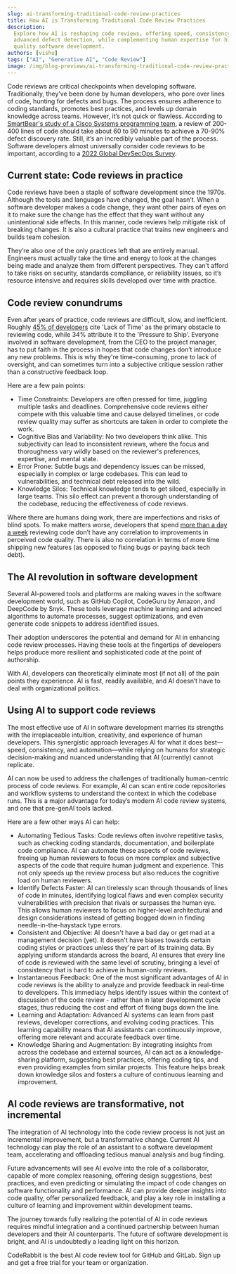 ```yaml
---
slug: ai-transforming-traditional-code-review-practices
title: How AI is Transforming Traditional Code Review Practices
description:
  Explore how AI is reshaping code reviews, offering speed, consistency, and
  advanced defect detection, while complementing human expertise for higher
  quality software development.
authors: [vishu]
tags: ["AI", "Generative AI", "Code Review"]
image: /img/blog-previews/ai-transforming-traditional-code-review-practices.png
---
```


Code reviews are critical checkpoints when developing software. Traditionally,
they’ve been done by human developers, who pore over lines of code, hunting for
defects and bugs. The process ensures adherence to coding standards, promotes
best practices, and levels up domain knowledge across teams. However, it’s not
quick or flawless. According to
[SmartBear's study of a Cisco Systems programming team](https://smartbear.com/resources/case-studies/cisco-systems-collaborator),
a review of 200-400 lines of code should take about 60 to 90 minutes to achieve
a 70-90% defect discovery rate. Still, it’s an incredibly valuable part of the
process. Software developers almost universally consider code reviews to be
important, according to a
[2022 Global DevSecOps Survey](https://about.gitlab.com/developer-survey).

## Current state: Code reviews in practice

Code reviews have been a staple of software development since the 1970s.
Although the tools and languages have changed, the goal hasn’t. When a software
developer makes a code change, they want other pairs of eyes on it to make sure
the change has the effect that they want without any unintentional side effects.
In this manner, code reviews help mitigate risk of breaking changes. It is also
a cultural practice that trains new engineers and builds team cohesion.

They’re also one of the only practices left that are entirely manual. Engineers
must actually take the time and energy to look at the changes being made and
analyze them from different perspectives. They can’t afford to take risks on
security, standards compliance, or reliability issues, so it’s resource
intensive and requires skills developed over time with practice.

## Code review conundrums

Even after years of practice, code reviews are difficult, slow, and inefficient.
Roughly
[45% of developers](https://blog.codacy.com/10-facts-about-code-reviews-and-quality)
cite 'Lack of Time' as the primary obstacle to reviewing code, while 34%
attribute it to the 'Pressure to Ship'. Everyone involved in software
development, from the CEO to the project manager, has to put faith in the
process in hopes that code changes don’t introduce any new problems. This is why
they're time-consuming, prone to lack of oversight, and can sometimes turn into
a subjective critique session rather than a constructive feedback loop.

Here are a few pain points:

- Time Constraints: Developers are often pressed for time, juggling multiple
  tasks and deadlines. Comprehensive code reviews either compete with this
  valuable time and cause delayed timelines, or code review quality may suffer
  as shortcuts are taken in order to complete the work.
- Cognitive Bias and Variability: No two developers think alike. This
  subjectivity can lead to inconsistent reviews, where the focus and
  thoroughness vary wildly based on the reviewer's preferences, expertise, and
  mental state.
- Error Prone: Subtle bugs and dependency issues can be missed, especially in
  complex or large codebases. This can lead to vulnerabilities, and technical
  debt released into the wild.
- Knowledge Silos: Technical knowledge tends to get siloed, especially in large
  teams. This silo effect can prevent a thorough understanding of the codebase,
  reducing the effectiveness of code reviews.

Where there are humans doing work, there are imperfections and risks of blind
spots. To make matters worse, developers that spend
[more than a day a week](https://blog.codacy.com/10-facts-about-code-reviews-and-quality#)
reviewing code don’t have any correlation to improvements in perceived code
quality. There is also no correlation in terms of more time shipping new
features (as opposed to fixing bugs or paying back tech debt).

## The AI revolution in software development

Several AI-powered tools and platforms are making waves in the software
development world, such as GitHub Copilot, CodeGuru by Amazon, and DeepCode by
Snyk. These tools leverage machine learning and advanced algorithms to automate
processes, suggest optimizations, and even generate code snippets to address
identified issues.

Their adoption underscores the potential and demand for AI in enhancing code
review processes. Having these tools at the fingertips of developers helps
produce more resilient and sophisticated code at the point of authorship.

With AI, developers can theoretically eliminate most (if not all) of the pain
points they experience. AI is fast, readily available, and AI doesn’t have to
deal with organizational politics.

## Using AI to support code reviews

The most effective use of AI in software development marries its strengths with
the irreplaceable intuition, creativity, and experience of human developers.
This synergistic approach leverages AI for what it does best—speed, consistency,
and automation—while relying on humans for strategic decision-making and nuanced
understanding that AI (currently) cannot replicate.

AI can now be used to address the challenges of traditionally human-centric
process of code reviews. For example, AI can scan entire code repositories and
workflow systems to understand the context in which the codebase runs. This is a
major advantage for today’s modern AI code review systems, and one that
pre-genAI tools lacked.

Here are a few other ways AI can help:

- Automating Tedious Tasks: Code reviews often involve repetitive tasks, such as
  checking coding standards, documentation, and boilerplate code compliance. AI
  can automate these aspects of code reviews, freeing up human reviewers to
  focus on more complex and subjective aspects of the code that require human
  judgment and experience. This not only speeds up the review process but also
  reduces the cognitive load on human reviewers.
- Identify Defects Faster: AI can tirelessly scan through thousands of lines of
  code in minutes, identifying logical flaws and even complex security
  vulnerabilities with precision that rivals or surpasses the human eye. This
  allows human reviewers to focus on higher-level architectural and design
  considerations instead of getting bogged down in finding
  needle-in-the-haystack type errors.
- Consistent and Objective: AI doesn't have a bad day or get mad at a management
  decision (yet). It doesn't have biases towards certain coding styles or
  practices unless they're part of its training data. By applying uniform
  standards across the board, AI ensures that every line of code is reviewed
  with the same level of scrutiny, bringing a level of consistency that is hard
  to achieve in human-only reviews.
- Instantaneous Feedback: One of the most significant advantages of AI in code
  reviews is the ability to analyze and provide feedback in real-time to
  developers. This immediacy helps identify issues within the context of
  discussion of the code review - rather than in later development cycle stages,
  thus reducing the cost and effort of fixing bugs down the line.
- Learning and Adaptation: Advanced AI systems can learn from past reviews,
  developer corrections, and evolving coding practices. This learning capability
  means that AI assistants can continuously improve, offering more relevant and
  accurate feedback over time.
- Knowledge Sharing and Augmentation: By integrating insights from across the
  codebase and external sources, AI can act as a knowledge-sharing platform,
  suggesting best practices, offering coding tips, and even providing examples
  from similar projects. This feature helps break down knowledge silos and
  fosters a culture of continuous learning and improvement.

## AI code reviews are transformative, not incremental

The integration of AI technology into the code review process is not just an
incremental improvement, but a transformative change. Current AI technology can
play the role of an assistant to a software development team, accelerating and
offloading tedious manual analysis and bug finding.

Future advancements will see AI evolve into the role of a collaborator, capable
of more complex reasoning, offering design suggestions, best practices, and even
predicting or simulating the impact of code changes on software functionality
and performance. AI can provide deeper insights into code quality, offer
personalized feedback, and play a key role in installing a culture of learning
and improvement within development teams.

The journey towards fully realizing the potential of AI in code reviews requires
mindful integration and a continued partnership between human developers and
their AI counterparts. The future of software development is bright, and AI is
undoubtedly a leading light on this horizon.

CodeRabbit is the best AI code review tool for GitHub and GitLab. Sign up and
get a free trial for your team or organization.

